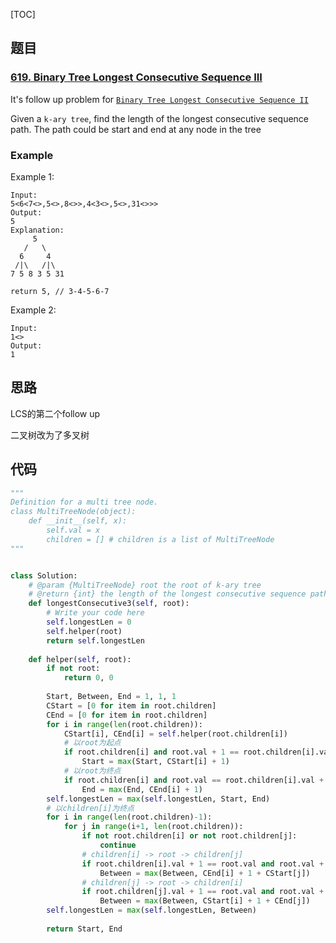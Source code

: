 [TOC]

## 题目

### [619. Binary Tree Longest Consecutive Sequence III](https://www.lintcode.com/problem/binary-tree-longest-consecutive-sequence-iii/description)

It's follow up problem for [`Binary Tree Longest Consecutive Sequence II`](http://www.lintcode.com/en/problem/binary-tree-longest-consecutive-sequence-ii/)

Given a `k-ary tree`, find the length of the longest consecutive sequence path.
The path could be start and end at any node in the tree

### Example

Example 1:

```
Input:
5<6<7<>,5<>,8<>>,4<3<>,5<>,31<>>>
Output:
5
Explanation:
     5
   /   \
  6     4
 /|\   /|\
7 5 8 3 5 31

return 5, // 3-4-5-6-7
```

Example 2:

```
Input:
1<>
Output:
1
```

## 思路

LCS的第二个follow up

二叉树改为了多叉树

## 代码

```python
"""
Definition for a multi tree node.
class MultiTreeNode(object):
    def __init__(self, x):
        self.val = x
        children = [] # children is a list of MultiTreeNode
"""


class Solution:
    # @param {MultiTreeNode} root the root of k-ary tree
    # @return {int} the length of the longest consecutive sequence path
    def longestConsecutive3(self, root):
        # Write your code here
        self.longestLen = 0
        self.helper(root)
        return self.longestLen
        
    def helper(self, root):
        if not root:
            return 0, 0
            
        Start, Between, End = 1, 1, 1
        CStart = [0 for item in root.children]
        CEnd = [0 for item in root.children]
        for i in range(len(root.children)):
            CStart[i], CEnd[i] = self.helper(root.children[i])
            # 以root为起点
            if root.children[i] and root.val + 1 == root.children[i].val:
                Start = max(Start, CStart[i] + 1)
            # 以root为终点
            if root.children[i] and root.val == root.children[i].val + 1:
                End = max(End, CEnd[i] + 1)
        self.longestLen = max(self.longestLen, Start, End)
        # 以children[i]为终点
        for i in range(len(root.children)-1):
            for j in range(i+1, len(root.children)):
                if not root.children[i] or not root.children[j]:
                    continue
                # children[i] -> root -> children[j]
                if root.children[i].val + 1 == root.val and root.val + 1 == root.children[j].val:
                    Between = max(Between, CEnd[i] + 1 + CStart[j])
                # children[j] -> root -> children[i]
                if root.children[j].val + 1 == root.val and root.val + 1 == root.children[i].val:
                    Between = max(Between, CStart[i] + 1 + CEnd[j])            
        self.longestLen = max(self.longestLen, Between)
        
        return Start, End
```

